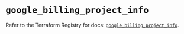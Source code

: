 # `google_billing_project_info`

Refer to the Terraform Registry for docs: [`google_billing_project_info`](https://registry.terraform.io/providers/hashicorp/google/5.39.0/docs/resources/billing_project_info).
